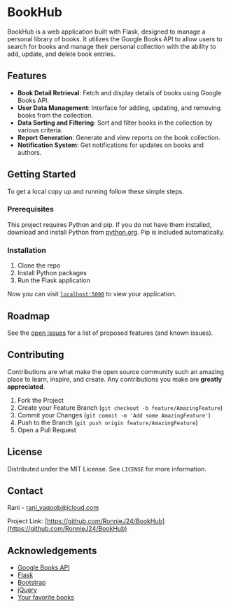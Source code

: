 # BookHub

BookHub is a web application built with Flask, designed to manage a personal library of books. It utilizes the Google Books API to allow users to search for books and manage their personal collection with the ability to add, update, and delete book entries.

## Features

- **Book Detail Retrieval**: Fetch and display details of books using Google Books API.
- **User Data Management**: Interface for adding, updating, and removing books from the collection.
- **Data Sorting and Filtering**: Sort and filter books in the collection by various criteria.
- **Report Generation**: Generate and view reports on the book collection.
- **Notification System**: Get notifications for updates on books and authors.

## Getting Started

To get a local copy up and running follow these simple steps.

### Prerequisites

This project requires Python and pip. If you do not have them installed, download and install Python from [python.org](https://www.python.org/downloads/). Pip is included automatically.

### Installation

1. Clone the repo
2. Install Python packages
3. Run the Flask application

Now you can visit [`localhost:5000`](http://localhost:5000) to view your application.

## Roadmap

See the [open issues](https://github.com/RonnieJ24/BookHub/issues) for a list of proposed features (and known issues).

## Contributing

Contributions are what make the open source community such an amazing place to learn, inspire, and create. Any contributions you make are **greatly appreciated**.

1. Fork the Project
2. Create your Feature Branch (`git checkout -b feature/AmazingFeature`)
3. Commit your Changes (`git commit -m 'Add some AmazingFeature'`)
4. Push to the Branch (`git push origin feature/AmazingFeature`)
5. Open a Pull Request

## License

Distributed under the MIT License. See `LICENSE` for more information.

## Contact

Rani - rani_yaqoob@icloud.com

Project Link: [https://github.com/RonnieJ24/BookHub](https://github.com/RonnieJ24/BookHub)

## Acknowledgements

- [Google Books API](https://developers.google.com/books)
- [Flask](http://flask.palletsprojects.com/)
- [Bootstrap](https://getbootstrap.com)
- [jQuery](https://jquery.com)
- [Your favorite books](#)
